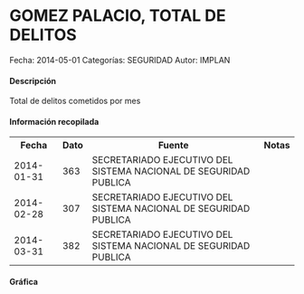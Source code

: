 GOMEZ PALACIO, TOTAL DE DELITOS
=====

Fecha: 2014-05-01
Categorías: SEGURIDAD
Autor: IMPLAN

#### Descripción

Total de delitos cometidos por mes

#### Información recopilada

<table class="table table-hover table-bordered">
  <tr><th>Fecha</th><th>Dato</th><th>Fuente</th><th>Notas</th></tr>
  <tr><td>2014-01-31</td><td>363</td><td>SECRETARIADO EJECUTIVO DEL SISTEMA NACIONAL DE SEGURIDAD PUBLICA</td><td></td></tr>
  <tr><td>2014-02-28</td><td>307</td><td>SECRETARIADO EJECUTIVO DEL SISTEMA NACIONAL DE SEGURIDAD PUBLICA</td><td></td></tr>
  <tr><td>2014-03-31</td><td>382</td><td>SECRETARIADO EJECUTIVO DEL SISTEMA NACIONAL DE SEGURIDAD PUBLICA</td><td></td></tr>
</table>

#### Gráfica

<div id="Morrisfxjqdvth" class="grafica"></div>
  <!-- JAVASCRIPT DE LA GRAFICA EN Morrisfxjqdvth -->
  <script>
  new Morris.Bar({
    element: 'Morrisfxjqdvth',
    data: [
      { fecha: '2014-01-31', dato: 363 },
      { fecha: '2014-02-28', dato: 307 },
      { fecha: '2014-03-31', dato: 382 }
    ],
    xkey: 'fecha',
    ykeys: ['dato'],
    labels: ['Dato']
  });
  </script>
